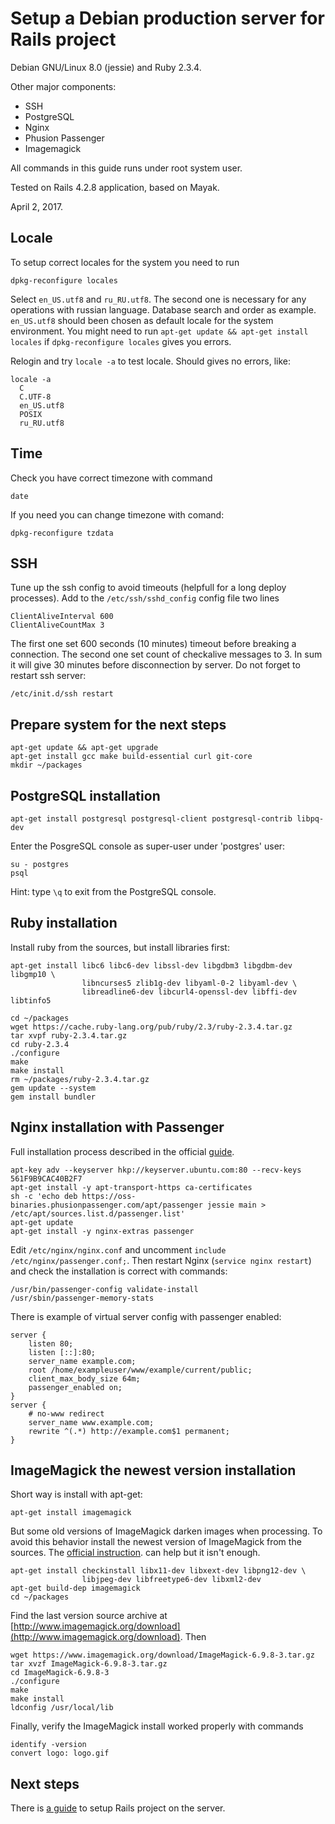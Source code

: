 Setup a Debian production server for Rails project
==================================================

Debian GNU/Linux 8.0 (jessie) and Ruby 2.3.4.

Other major components:

- SSH
- PostgreSQL
- Nginx
- Phusion Passenger
- Imagemagick

All commands in this guide runs under root system user.

Tested on Rails 4.2.8 application, based on Mayak.

April 2, 2017.


Locale
------

To setup correct locales for the system you need to run

    dpkg-reconfigure locales

Select `en_US.utf8` and `ru_RU.utf8`. The second one is necessary for
any operations with russian language. Database search and order as example.
`en_US.utf8` should been chosen as default locale for the system environment.
You might need to run `apt-get update && apt-get install locales` if
`dpkg-reconfigure locales` gives you errors.

Relogin and try `locale -a` to test locale. Should gives no errors, like:

    locale -a
      C
      C.UTF-8
      en_US.utf8
      POSIX
      ru_RU.utf8


Time
----

Check you have correct timezone with command

    date

If you need you can change timezone with comand:

    dpkg-reconfigure tzdata


SSH
---

Tune up the ssh config to avoid timeouts (helpfull for a long deploy processes).
Add to the `/etc/ssh/sshd_config` config file two lines

    ClientAliveInterval 600
    ClientAliveCountMax 3

The first one set 600 seconds (10 minutes) timeout before breaking a connection.
The second one set count of checkalive messages to 3.
In sum it will give 30 minutes before disconnection by server.
Do not forget to restart ssh server:

    /etc/init.d/ssh restart


Prepare system for the next steps
---------------------------------

    apt-get update && apt-get upgrade
    apt-get install gcc make build-essential curl git-core
    mkdir ~/packages


PostgreSQL installation
-----------------------

    apt-get install postgresql postgresql-client postgresql-contrib libpq-dev

Enter the PosgreSQL console as super-user under 'postgres' user:

    su - postgres
    psql

Hint: type `\q` to exit from the PostgreSQL console.


Ruby installation
-----------------

Install ruby from the sources, but install libraries first:

    apt-get install libc6 libc6-dev libssl-dev libgdbm3 libgdbm-dev libgmp10 \
                    libncurses5 zlib1g-dev libyaml-0-2 libyaml-dev \
                    libreadline6-dev libcurl4-openssl-dev libffi-dev libtinfo5

<!-- Maybe you will need libffi-ruby libpcrecpp0 libreadline-dev libxml2-dev
                         libxslt1-dev python-software-properties -->

    cd ~/packages
    wget https://cache.ruby-lang.org/pub/ruby/2.3/ruby-2.3.4.tar.gz
    tar xvpf ruby-2.3.4.tar.gz
    cd ruby-2.3.4
    ./configure
    make
    make install
    rm ~/packages/ruby-2.3.4.tar.gz
    gem update --system
    gem install bundler


Nginx installation with Passenger
---------------------------------

Full installation process described in the official
[guide](https://www.phusionpassenger.com/library/install/nginx/install/oss/jessie/).

    apt-key adv --keyserver hkp://keyserver.ubuntu.com:80 --recv-keys 561F9B9CAC40B2F7
    apt-get install -y apt-transport-https ca-certificates
    sh -c 'echo deb https://oss-binaries.phusionpassenger.com/apt/passenger jessie main > /etc/apt/sources.list.d/passenger.list'
    apt-get update
    apt-get install -y nginx-extras passenger

<!--
Configure options for Nginx for manual install from the sources.
./configure --user=www-data --group=www-data --with-http_ssl_module \
            --with-http_realip_module --with-http_addition_module \
            --with-http_sub_module --with-http_dav_module \
            --with-http_flv_module --with-http_gzip_static_module \
            --with-mail --with-mail_ssl_module \
            --add-module=/usr/local/lib/ruby/gems/2.1.0/gems/passenger-4.0.56/ext/nginx
-->

Edit `/etc/nginx/nginx.conf` and uncomment `include /etc/nginx/passenger.conf;`.
Then restart Nginx (`service nginx restart`) and check the installation
is correct with commands:

    /usr/bin/passenger-config validate-install
    /usr/sbin/passenger-memory-stats

There is example of virtual server config with passenger enabled:

    server {
        listen 80;
        listen [::]:80;
        server_name example.com;
        root /home/exampleuser/www/example/current/public;
        client_max_body_size 64m;
        passenger_enabled on;
    }
    server {
        # no-www redirect
        server_name www.example.com;
        rewrite ^(.*) http://example.com$1 permanent;
    }


ImageMagick the newest version installation
-------------------------------------------

Short way is install with apt-get:

    apt-get install imagemagick

But some old versions of ImageMagick darken images when processing.
To avoid this behavior install the newest version of ImageMagick from
the sources. The
[official instruction](https://www.imagemagick.org/script/install-source.php).
can help but it isn't enough.

    apt-get install checkinstall libx11-dev libxext-dev libpng12-dev \
                    libjpeg-dev libfreetype6-dev libxml2-dev
    apt-get build-dep imagemagick
    cd ~/packages

Find the last version source archive
at [http://www.imagemagick.org/download](http://www.imagemagick.org/download).
Then

    wget https://www.imagemagick.org/download/ImageMagick-6.9.8-3.tar.gz
    tar xvzf ImageMagick-6.9.8-3.tar.gz
    cd ImageMagick-6.9.8-3
    ./configure
    make
    make install
    ldconfig /usr/local/lib

Finally, verify the ImageMagick install worked properly with commands

    identify -version
    convert logo: logo.gif


Next steps
----------

There is [a guide](rails_server_config.md) to setup Rails project on the server.

<!-- Ubuntu
  Fix locale: `sudo locale-gen "ru_RU.UTF-8"` then `sudo dpkg-reconfigure locales`

  sudo apt-get update && apt-get upgrade

  Install PorgreSQL (the same as in this guide)

  sudo apt-get install gcc make build-essential curl git-core imagemagick

  Install Ruby. The same as in this guide but libraries:
  sudo apt-get install libc6 libc6-dev libssl-dev libgdbm3 libgdbm-dev \
                       libgmp10 libncurses5 zlib1g-dev libyaml-0-2 libyaml-dev \
                       libreadline6-dev libcurl4-openssl-dev libffi-dev \
                       libtinfo5 libffi-ruby libpcrecpp0 zlib1g-dev libssl-dev \
                       libreadline-dev libyaml-dev libxml2-dev libxslt1-dev \
                       libcurl4-openssl-dev python-software-properties \
                       libffi-dev libgdbm3 libgdbm-dev
  List isn't fully tested

  Install Nginx with passenger with official guide
  https://www.phusionpassenger.com/library/install/nginx/install/oss/
-->

<!-- Unicorn
  Config example:

    upstream app {
        # Path to Unicorn SOCK file, as defined previously
        server unix:/var/www/example/shared/sockets/unicorn.sock fail_timeout=0;
    }

    server {
      listen 80;
      listen [::]:80 ipv6only=on;
      root ...
      server_name ...

      try_files $uri/index.html $uri @app;

      access_log /var/log/nginx/example_access.log combined;
      error_log /var/log/nginx/example_error.log;

      location @app {
        proxy_set_header X-Forwarded-For $remote_addr;
        proxy_set_header Host $http_host;
        proxy_redirect off;
        proxy_pass http://app;
      }

      error_page 404 /404.html;

      # redirect server error pages to the static page
      error_page 500 502 503 504 /500.html;
      location = /500.html {
        root /var/www/example/current/public;
      }

      client_max_body_size 64m;
    }

    server {
      # non-www redirect
      server_name www.example.com;
      rewrite ^(.*) http://example.com$1 permanent;
    }
-->